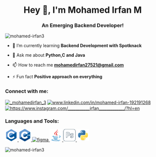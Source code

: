<h1 align="center">Hey 👋, I'm Mohamed Irfan M</h1>
<h3 align="center">An Emerging Backend Developer!</h3>

<p align="left"> <img src="https://komarev.com/ghpvc/?username=mohamed-irfan3&label=Profile%20views&color=0e75b6&style=flat" alt="mohamed-irfan3" /> </p>

- 🌱 I’m currently learning **Backend Development with Spotknack**

- 💬 Ask me about **Python,C and Java**

- 📫 How to reach me **mohamedirfan27521@gmail.com**

- ⚡ Fun fact **Positive approach on everything**

<h3 align="left">Connect with me:</h3>
<p align="left">
<a href="https://twitter.com/_mohamedirfan_3" target="blank"><img align="center" src="https://raw.githubusercontent.com/rahuldkjain/github-profile-readme-generator/master/src/images/icons/Social/twitter.svg" alt="_mohamedirfan_3" height="30" width="40" /></a>
<a href="https://linkedin.com/in/www.linkedin.com/in/mohamed-irfan-192191268" target="blank"><img align="center" src="https://raw.githubusercontent.com/rahuldkjain/github-profile-readme-generator/master/src/images/icons/Social/linked-in-alt.svg" alt="www.linkedin.com/in/mohamed-irfan-192191268" height="30" width="40" /></a>
<a href="https://instagram.com/https://www.instagram.com/___________irfan_____________/?hl=en" target="blank"><img align="center" src="https://raw.githubusercontent.com/rahuldkjain/github-profile-readme-generator/master/src/images/icons/Social/instagram.svg" alt="https://www.instagram.com/___________irfan_____________/?hl=en" height="30" width="40" /></a>
</p>

<h3 align="left">Languages and Tools:</h3>
<p align="left"> <a href="https://www.cprogramming.com/" target="_blank" rel="noreferrer"> <img src="https://raw.githubusercontent.com/devicons/devicon/master/icons/c/c-original.svg" alt="c" width="40" height="40"/> </a> <a href="https://www.w3schools.com/cpp/" target="_blank" rel="noreferrer"> <img src="https://raw.githubusercontent.com/devicons/devicon/master/icons/cplusplus/cplusplus-original.svg" alt="cplusplus" width="40" height="40"/> </a> <a href="https://www.figma.com/" target="_blank" rel="noreferrer"> <img src="https://www.vectorlogo.zone/logos/figma/figma-icon.svg" alt="figma" width="40" height="40"/> </a> <a href="https://www.java.com" target="_blank" rel="noreferrer"> <img src="https://raw.githubusercontent.com/devicons/devicon/master/icons/java/java-original.svg" alt="java" width="40" height="40"/> </a> <a href="https://www.photoshop.com/en" target="_blank" rel="noreferrer"> <img src="https://raw.githubusercontent.com/devicons/devicon/master/icons/photoshop/photoshop-line.svg" alt="photoshop" width="40" height="40"/> </a> <a href="https://www.python.org" target="_blank" rel="noreferrer"> <img src="https://raw.githubusercontent.com/devicons/devicon/master/icons/python/python-original.svg" alt="python" width="40" height="40"/> </a> </p>

<p><img align="center" src="https://github-readme-streak-stats.herokuapp.com/?user=mohamed-irfan3&" alt="mohamed-irfan3" /></p>
